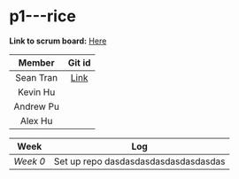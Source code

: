 # p1---rice

**Link to scrum board:** [Here](https://github.com/sgtran/p1---rice/projects/1)

| **Member** | **Git id** |
| :---:   | :-: |
| Sean Tran | [Link](https://github.com/sgtran) |
| Kevin Hu |  |
| Andrew Pu | |
| Alex Hu | |

| **Week** | **Log** |
| :---:   | :-: |
| *Week 0*| Set up repo dasdasdasdasdasdasdasdas|
 
